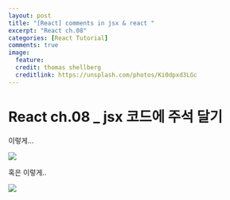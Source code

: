```yaml
---
layout: post
title: "[React] comments in jsx & react "
excerpt: "React ch.08"
categories: [React Tutorial]
comments: true
image:
  feature:
  credit: thomas shellberg
  creditlink: https://unsplash.com/photos/Ki0dpxd3LGc
---
```


# React ch.08 _ jsx 코드에 주석 달기


이렇게...

<img src="https://cdn-images-1.medium.com/max/800/1*-XKqTjTYul7TVLTiI70PGQ.jpeg">


혹은 이렇게..

<img src="https://cdn-images-1.medium.com/max/400/1*rKM2NrpZ9jRxbW4u9LyW8A.jpeg">
